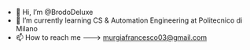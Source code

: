 - 👋 Hi, I’m @BrodoDeluxe
- 🌱 I’m currently learning CS & Automation Engineering at Politecnico di Milano
- 📫 How to reach me ---> murgiafrancesco03@gmail.com

